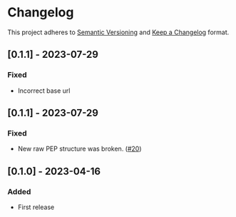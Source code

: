 # Changelog

This project adheres to [Semantic Versioning](https://semver.org/spec/v2.0.0.html) and [Keep a Changelog](https://keepachangelog.com/en/1.0.0/) format.

## [0.1.1] - 2023-07-29
### Fixed
- Incorrect base url

## [0.1.1] - 2023-07-29
### Fixed
- New raw PEP structure was broken. ([#20](https://github.com/pepkit/pephubclient/issues/20))

## [0.1.0] - 2023-04-16
### Added
- First release

